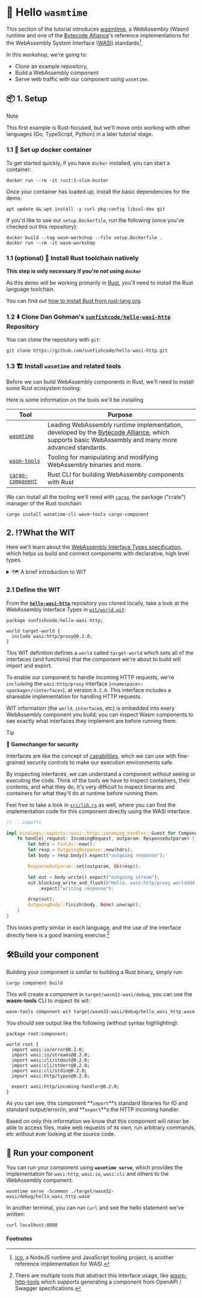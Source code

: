 # 👋 Hello `wasmtime`

This section of the tutorial introduces [wasmtime][wasmtime], a WebAssembly (Wasm) runtime and one of the [Bytecode Alliance][bca]'s reference implementations for the WebAssembly System Interface ([WASI](https://wasi.dev/)) standards[^1].

In this workshop, we're going to:
- Clone an example repository,
- Build a WebAssembly component
- Serve web traffic with our component using `wasmtime`.

[wasmtime]: https://wasmtime.dev
[bca]: https://bytecodealliance.org

## 📦 1. Setup

> [!NOTE]
> This first example is Rust-focused, but we'll move onto working with other languages (Go, TypeScript, Python) in a later tutorial stage.

### 1.1 🐳 Set up docker container

To get started quickly, if you have `docker` installed, you can start a container:

```console
docker run --rm -it rust:1-slim-buster
```

Once your container has loaded up, install the basic dependencies for the demo:

```console
apt update && apt install -y curl pkg-config libssl-dev git
```

If you'd like to use our `setup.Dockerfile`, run the following (once you've checked out this repository):

```console
docker build --tag wasm-workshop --file setup.Dockerfile .
docker run --rm -it wasm-workshop
```

### 1.1 (optional) 🦀 Install Rust toolchain natively

**This step is only necessary if you're *not* using `docker`**

As this demo will be working primarily in [Rust][rust], you'll need to install the Rust language toolchain.

You can find out [how to install Rust from rust-lang.org][rust-install].

[rust]: https://rust-lang.org
[rust-install]: https://www.rust-lang.org/tools/install

### 1.2 ⬇️ Clone Dan Gohman's [`sunfishcode/hello-wasi-http`][github-sunfishcode/hello-wasi-http] Repository

You can clone the repository with `git`:

```console
git clone https://github.com/sunfishcode/hello-wasi-http.git
```

[github-sunfishcode/hello-wasi-http]: https://github.com/sunfishcode/hello-wasi-http/

### 1.3 🏗️ Install `wasmtime` and related tools

Before we can build WebAssembly components in Rust, we'll need to install some Rust ecosystem tooling:

Here is some information on the tools we'll be installing

| Tool                                 | Purpose                                                                                                                                                   |
|--------------------------------------|-----------------------------------------------------------------------------------------------------------------------------------------------------------|
| [`wasmtime`][wasmtime]               | Leading WebAssembly runtime implementation, developed by the [Bytecode Alliance][bca], which supports basic WebAssembly and many more advanced standards. |
| [`wasm-tools`][wasm-tools]           | Tooling for manipulating and modifying WebAssembly binaries and more.                                                                                     |
| [`cargo-component`][cargo-component] | Rust CLI for building WebAssembly components with Rust                                                                                                    |

We can install all the tooling we'll need with [`cargo`][cargo], the package ("crate") manager of the Rust toolchain:

```console
cargo install wasmtime-cli wasm-tools cargo-component
```

[cargo]: https://doc.rust-lang.org/book/ch01-03-hello-cargo.html
[wasm-tools]: https://github.com/bytecodealliance/wasm-tools
[cargo-component]: https://github.com/bytecodealliance/cargo-component

## 2. ⁉️What the WIT

Here we'll learn about the [WebAssembly Interface Types specification][wit-spec], which helps us build and connect components with declarative, high level types.

<details>
<summary> 🗺️ A brief introduction to WIT</summary>

A brief introduction to WIT:

```wit
package local:demo; # <namespace>:<package>

interface host {
  log: func(msg: string);
}
```

This is a WIT interface that defines a namespace (`local`), and a package (`demo`) which contains *one* interface (`host`).

The `host` interface consists of *one* function (`log`) which accepts a single argument (`msg`, of type `string`) and does not return anything.

</details>

### 2.1 Define the WIT

From the [**`hello-wasi-http`**][github-sunfishcode/hello-wasi-http] repository you cloned locally, take a look at the WebAssembly Interface Types in [`wit/world.wit`](https://github.com/sunfishcode/hello-wasi-http/blob/main/wit/world.wit):

```wit
package sunfishcode:hello-wasi-http;

world target-world {
  include wasi:http/proxy@0.2.0;
}
```

This WIT definition defines a `world` called `target-world` which sets all of the interfaces (and functions) that the component we're about to build will import and export.

To enable our component to handle incoming HTTP requests, we're `include`ing the `wasi:http/proxy` interface (`<namespace>:<package>/<interface>`), at version `0.2.0`. This interface includes a shareable implementation for handling HTTP requests.

WIT information (the `world`, `interface`s, etc) is embedded into every WebAssembly component you build; you can inspect Wasm components to see exactly what interfaces they implement are before running them.

> [!TIP]
> **🔐 Gamechanger for security**
>
> Interfaces are like the concept of [capabilities][wiki-capabilities], whch we can use with fine-grained security controls to make our execution environments safe.
>
> By inspecting interfaces, we can understand a component *without* seeing or executing the code.
> Think of the tools we have to inspect containers, their contents, and what they do, it's very difficult to inspect binaries and containers for what they'll do at runtime before running them.

Feel free to take a look in [`src/lib.rs`](https://github.com/sunfishcode/hello-wasi-http/blob/main/src/lib.rs#L12) as well, where you can find the implementation code for this component directly using the WASI interface.

```rust
// ...imports

impl bindings::exports::wasi::http::incoming_handler::Guest for Component {
    fn handle(_request: IncomingRequest, outparam: ResponseOutparam) {
        let hdrs = Fields::new();
        let resp = OutgoingResponse::new(hdrs);
        let body = resp.body().expect("outgoing response");

        ResponseOutparam::set(outparam, Ok(resp));

        let out = body.write().expect("outgoing stream");
        out.blocking_write_and_flush(b"Hello, wasi:http/proxy worldddd!\n")
            .expect("writing response");

        drop(out);
        OutgoingBody::finish(body, None).unwrap();
    }
}
```

This looks pretty similar in each language, and the use of the interface directly here is a good learning exercise.[^2]

[wit-spec]: https://github.com/WebAssembly/component-model/blob/main/design/mvp/WIT.md
[wiki-capabilities]: https://en.wikipedia.org/wiki/Capability-based_security

## 🛠️Build your component

Building your component is similar to building a Rust binary, simply run:

```console
cargo component build
```

This will create a component in `target/wasm32-wasi/debug`, you can use the **wasm-tools** CLI to inspect its wit:

```console
wasm-tools component wit target/wasm32-wasi/debug/hello_wasi_http.wasm
```

You should see output like the following (without syntax highlighting):

```wit
package root:component;

world root {
  import wasi:io/error@0.2.0;
  import wasi:io/streams@0.2.0;
  import wasi:cli/stdout@0.2.0;
  import wasi:cli/stderr@0.2.0;
  import wasi:cli/stdin@0.2.0;
  import wasi:http/types@0.2.0;

  export wasi:http/incoming-handler@0.2.0;
}
```

As you can see, this component **`import`**s standard libraries for IO and standard output/error/in, and **`export`**s the HTTP incoming handler.

Based on only this information we know that this component will _never_ be able to access files, make web requests of its own, run arbitrary commands, etc without ever looking at the source code.

## 👟 Run your component

You can run your component using **`wasmtime serve`**, which provides the implementation for `wasi:http`, `wasi:io`, `wasi:cli` and others to the WebAssembly component:

```console
wasmtime serve -Scommon ./target/wasm32-wasi/debug/hello_wasi_http.wasm
```

In another terminal, you can run `curl` and see the hello statement we've written:

```console
curl localhost:8080
```

#### Footnotes

[^1]: [jco](https://github.com/bytecodealliance/jco), a NodeJS runtime and JavaScript tooling project, is another reference implementation for WASI.
[^2]: There are multiple tools that abstract this interface usage, like [wasm-http-tools](https://github.com/yoshuawuyts/wasm-http-tools) which supports generating a component from OpenAPI / Swagger specifications.
